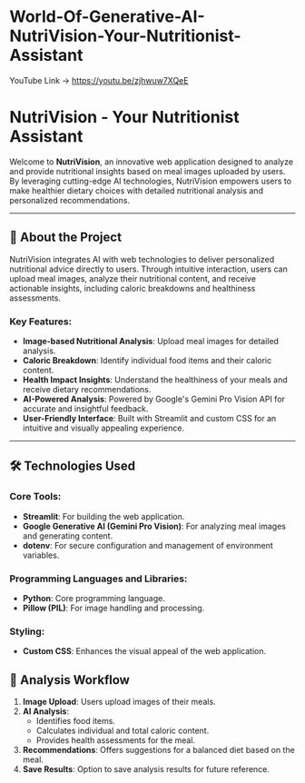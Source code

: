 # World-Of-Generative-AI-NutriVision-Your-Nutritionist-Assistant

YouTube Link -> https://youtu.be/zjhwuw7XQeE

# NutriVision - Your Nutritionist Assistant

Welcome to **NutriVision**, an innovative web application designed to analyze and provide nutritional insights based on meal images uploaded by users. By leveraging cutting-edge AI technologies, NutriVision empowers users to make healthier dietary choices with detailed nutritional analysis and personalized recommendations.

---

## 🌟 **About the Project**

NutriVision integrates AI with web technologies to deliver personalized nutritional advice directly to users. Through intuitive interaction, users can upload meal images, analyze their nutritional content, and receive actionable insights, including caloric breakdowns and healthiness assessments.

### Key Features:
- **Image-based Nutritional Analysis**: Upload meal images for detailed analysis.
- **Caloric Breakdown**: Identify individual food items and their caloric content.
- **Health Impact Insights**: Understand the healthiness of your meals and receive dietary recommendations.
- **AI-Powered Analysis**: Powered by Google's Gemini Pro Vision API for accurate and insightful feedback.
- **User-Friendly Interface**: Built with Streamlit and custom CSS for an intuitive and visually appealing experience.

---

## 🛠️ **Technologies Used**

### Core Tools:
- **Streamlit**: For building the web application.
- **Google Generative AI (Gemini Pro Vision)**: For analyzing meal images and generating content.
- **dotenv**: For secure configuration and management of environment variables.

### Programming Languages and Libraries:
- **Python**: Core programming language.
- **Pillow (PIL)**: For image handling and processing.

### Styling:
- **Custom CSS**: Enhances the visual appeal of the web application.

## 🧮 **Analysis Workflow**

1. **Image Upload**: Users upload images of their meals.
2. **AI Analysis**:
   - Identifies food items.
   - Calculates individual and total caloric content.
   - Provides health assessments for the meal.
3. **Recommendations**: Offers suggestions for a balanced diet based on the meal.
4. **Save Results**: Option to save analysis results for future reference.


